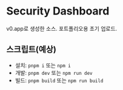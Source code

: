# Security Dashboard

v0.app로 생성한 소스. 포트폴리오용 초기 업로드.

## 스크립트(예상)
- 설치: `pnpm i` 또는 `npm i`
- 개발: `pnpm dev` 또는 `npm run dev`
- 빌드: `pnpm build` 또는 `npm run build`
